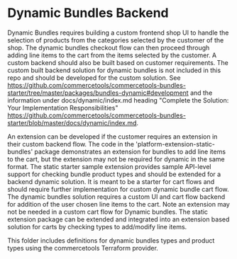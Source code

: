 # Dynamic Bundles Backend

Dynamic Bundles requires building a custom frontend shop UI to handle the selection of products from the categories selected by the customer of the shop. The dynamic bundles checkout flow can then proceed through adding line items to the cart from the items selected by the customer. A custom backend should also be built based on customer requirements.  The custom built backend solution for dynamic bundles is not included in this repo and should be developed for the custom solution. See https://github.com/commercetools/commercetools-bundles-starter/tree/master/packages/bundles-dynamic#development and the information under docs/dynamic/index.md heading "Complete the Solution: Your Implementation Responsibilities" https://github.com/commercetools/commercetools-bundles-starter/blob/master/docs/dynamic/index.md.

An extension can be developed if the customer requires an extension in their custom backend flow.  The code in the 'platform-extension-static-bundles' package demonstrates an extension for bundles to add line items to the cart, but the extension may not be required for dynamic in the same format. The static starter sample extension provides sample API-level support for checking bundle product types and should be extended for a backend dynamic solution.  It is meant to be a starter for cart flows and should require further implementation for custom dynamic bundle cart flow.  The dynamic bundles solution requires a custom UI and cart flow backend for addition of the user chosen line items to the cart.  Note an extension may not be needed in a custom cart flow for Dynamic bundles.  The static extension package can be extended and integrated into an extension based solution for carts by checking types to add/modify line items.

This folder includes definitions for dynamic bundles types and product types using the commercetools Terraform provider. 

